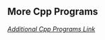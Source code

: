 ## More Cpp Programs
[_Additional Cpp Programs Link_](https://github.com/HypertextAssassin0273/CppPatterns-Patterns)
